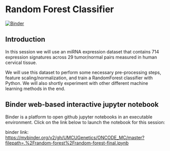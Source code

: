 # Random Forest Classifier

[![Binder](https://mybinder.org/badge_logo.svg)](https://mybinder.org/v2/gh/UMCUGenetics/ONCODE_MC/master?filepath=.%2Frandom-forest%2Frandom-forest-final.ipynb)

## Introduction
In this session we will use an miRNA expression dataset that contains 714 expression signatures across 29 tumor/normal pairs measured in human cervical tissue. 

We will use this dataset to perform some necessary pre-processing steps, feature scaling/normalization, and train a RandomForest classifier with Python. We will also shortly experiment with other different machine learning methods in the end.


## Binder web-based interactive jupyter notebook
Binder is a platform to open github jupyter notebooks in an executable environment. Click on the link below to launch the notebook for this session:

binder link: https://mybinder.org/v2/gh/UMCUGenetics/ONCODE_MC/master?filepath=.%2Frandom-forest%2Frandom-forest-final.ipynb
